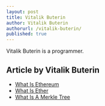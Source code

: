 ```yaml
---
layout: post
title: Vitalik Buterin
author: Vitalik Buterin
authorurl: /vitalik-buterin/
published: true
---
```


Vitalik Buterin is a programmer.

## Article by Vitalik Buterin
<ul>
<li><a href="/what-is-ethereum/">What Is Ethereum</a></li>
<li><a href="/what-is-ether/">What Is Ether</a></li>
<li><a href="/what-is-a-merkle-tree/">What Is A Merkle Tree</a></li>
</ul>